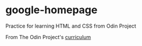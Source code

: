 # google-homepage
Practice for learning HTML and CSS from Odin Project

From The Odin Project's [curriculum](http://www.theodinproject.com/courses/web-development-101/lessons/html-css)

